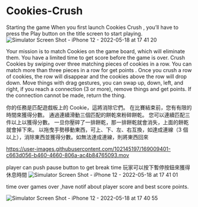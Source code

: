 # Cookies-Crush

Starting the game
When you first launch Cookies Crush , you’ll have to press the Play button on the title screen to start playing.
![Simulator Screen Shot - iPhone 12 - 2022-05-18 at 17 41 20](https://user-images.githubusercontent.com/102145197/169009882-d5cd30db-6e8f-4876-9cea-c33969bd5422.png)

Your mission is to match Cookies on the game board, which will eliminate them. 
You have a limited time to get score before the game is over. 
Crush Cookies by swiping over three matching pieces of cookies in a row. 
You can match more than three pieces in a row for get points .
Once you crush a row of cookies, the row will disappear and the cookies above the row will drop down.
Move things with drag gestures, you can swap up, down, left, and right, if you reach a connection (3 or more), remove things and get points.
If the connection cannot be made, return the thing.

你的任務是匹配遊戲板上的 Cookie，這將消除它們。
在比賽結束前，您有有限的時間來獲得分數。
通過連續滑動三個匹配的餅乾來粉碎餅乾。
您可以連續匹配三件以上以獲得分數。
一旦你壓碎了一排餅乾，那一排餅乾就會消失，上面的餅乾就會掉下來。
以拖曳手勢移動東西，可上、下、左、右互換，如達成連線（3 個以上），消除東西並獲得分數。如無法達成連線，則將東西回來

https://user-images.githubusercontent.com/102145197/169009401-c663d056-b460-4660-806a-ac4b84765093.mov

player can push pause button to get break time
玩家可以按下暫停按鈕來獲得休息時間
![Simulator Screen Shot - iPhone 12 - 2022-05-18 at 17 41 01](https://user-images.githubusercontent.com/102145197/169009950-cc7196a4-f65a-4eb2-9933-673b3e96e7d8.png)

time over games over ,have notif about player score and best score points.

![Simulator Screen Shot - iPhone 12 - 2022-05-18 at 17 40 55](https://user-images.githubusercontent.com/102145197/169009958-51af87ee-6b15-4dde-aeb5-119639f23598.png)
